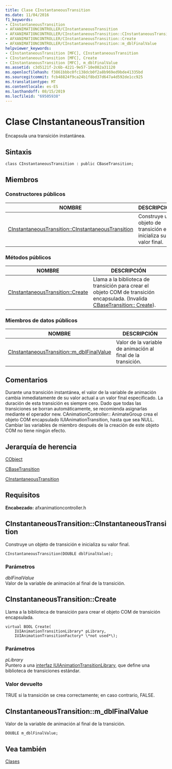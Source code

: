 ```yaml
---
title: Clase CInstantaneousTransition
ms.date: 11/04/2016
f1_keywords:
- CInstantaneousTransition
- AFXANIMATIONCONTROLLER/CInstantaneousTransition
- AFXANIMATIONCONTROLLER/CInstantaneousTransition::CInstantaneousTransition
- AFXANIMATIONCONTROLLER/CInstantaneousTransition::Create
- AFXANIMATIONCONTROLLER/CInstantaneousTransition::m_dblFinalValue
helpviewer_keywords:
- CInstantaneousTransition [MFC], CInstantaneousTransition
- CInstantaneousTransition [MFC], Create
- CInstantaneousTransition [MFC], m_dblFinalValue
ms.assetid: c3d5121f-2c6b-4221-9e57-10e082a31120
ms.openlocfilehash: f3861bbbc0fc138dcb0f2a8b969ed9bde41335bd
ms.sourcegitcommit: fcb48824f9ca24b1f8bd37d647a4d592de1cc925
ms.translationtype: MT
ms.contentlocale: es-ES
ms.lasthandoff: 08/15/2019
ms.locfileid: "69505938"
---
```

# <a name="cinstantaneoustransition-class"></a>Clase CInstantaneousTransition

Encapsula una transición instantánea.

## <a name="syntax"></a>Sintaxis

```
class CInstantaneousTransition : public CBaseTransition;
```

## <a name="members"></a>Miembros

### <a name="public-constructors"></a>Constructores públicos

|NOMBRE|DESCRIPCIÓN|
|----------|-----------------|
|[CInstantaneousTransition::CInstantaneousTransition](#cinstantaneoustransition)|Construye un objeto de transición e inicializa su valor final.|

### <a name="public-methods"></a>Métodos públicos

|NOMBRE|DESCRIPCIÓN|
|----------|-----------------|
|[CInstantaneousTransition::Create](#create)|Llama a la biblioteca de transición para crear el objeto COM de transición encapsulada. (Invalida [CBaseTransition:: Create](../../mfc/reference/cbasetransition-class.md#create)).|

### <a name="public-data-members"></a>Miembros de datos públicos

|NOMBRE|DESCRIPCIÓN|
|----------|-----------------|
|[CInstantaneousTransition::m_dblFinalValue](#m_dblfinalvalue)|Valor de la variable de animación al final de la transición.|

## <a name="remarks"></a>Comentarios

Durante una transición instantánea, el valor de la variable de animación cambia inmediatamente de su valor actual a un valor final especificado. La duración de esta transición es siempre cero. Dado que todas las transiciones se borran automáticamente, se recomienda asignarlas mediante el operador new. CAnimationController:: AnimateGroup crea el objeto COM encapsulado IUIAnimationTransition, hasta que sea NULL. Cambiar las variables de miembro después de la creación de este objeto COM no tiene ningún efecto.

## <a name="inheritance-hierarchy"></a>Jerarquía de herencia

[CObject](../../mfc/reference/cobject-class.md)

[CBaseTransition](../../mfc/reference/cbasetransition-class.md)

[CInstantaneousTransition](../../mfc/reference/cinstantaneoustransition-class.md)

## <a name="requirements"></a>Requisitos

**Encabezado:** afxanimationcontroller.h

##  <a name="cinstantaneoustransition"></a>  CInstantaneousTransition::CInstantaneousTransition

Construye un objeto de transición e inicializa su valor final.

```
CInstantaneousTransition(DOUBLE dblFinalValue);
```

### <a name="parameters"></a>Parámetros

*dblFinalValue*<br/>
Valor de la variable de animación al final de la transición.

##  <a name="create"></a>  CInstantaneousTransition::Create

Llama a la biblioteca de transición para crear el objeto COM de transición encapsulada.

```
virtual BOOL Create(
    IUIAnimationTransitionLibrary* pLibrary,
    IUIAnimationTransitionFactory* \*not used*\);
```

### <a name="parameters"></a>Parámetros

*pLibrary*<br/>
Puntero a una [interfaz IUIAnimationTransitionLibrary](/windows/win32/api/uianimation/nn-uianimation-iuianimationtransitionlibrary), que define una biblioteca de transiciones estándar.

### <a name="return-value"></a>Valor devuelto

TRUE si la transición se crea correctamente; en caso contrario, FALSE.

##  <a name="m_dblfinalvalue"></a>  CInstantaneousTransition::m_dblFinalValue

Valor de la variable de animación al final de la transición.

```
DOUBLE m_dblFinalValue;
```

## <a name="see-also"></a>Vea también

[Clases](../../mfc/reference/mfc-classes.md)
